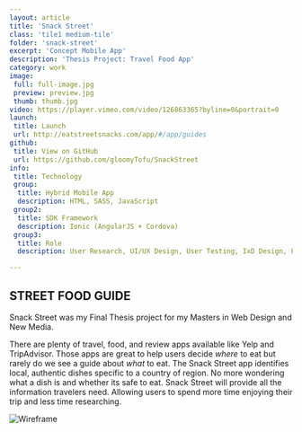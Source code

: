 ```yaml
---
layout: article
title: 'Snack Street'
class: 'tile1 medium-tile'
folder: 'snack-street'
excerpt: 'Concept Mobile App'
description: 'Thesis Project: Travel Food App'
category: work
image:
 full: full-image.jpg
 preview: preview.jpg
 thumb: thumb.jpg
video: https://player.vimeo.com/video/126863365?byline=0&portrait=0
launch: 
 title: Launch
 url: http://eatstreetsnacks.com/app/#/app/guides
github: 
 title: View on GitHub
 url: https://github.com/gloomyTofu/SnackStreet
info:
 title: Technology
 group: 
  title: Hybrid Mobile App
  description: HTML, SASS, JavaScript
 group2: 
  title: SDK Framework
  description: Ionic (AngularJS + Cordova)
 group3: 
  title: Role
  description: User Research, UI/UX Design, User Testing, IxD Design, Front-End Development

---
```


## STREET FOOD GUIDE

Snack Street was my Final Thesis project for my Masters in Web Design and New Media.

There are plenty of travel, food, and review apps available like Yelp and TripAdvisor. Those apps are great to help users decide *where* to eat but rarely do we see a guide about *what* to eat. The Snack Street app identifies local, authentic dishes specific to a country of region. No more wondering what a dish is and whether its safe to eat. Snack Street will provide all the information travelers need. Allowing users to spend more time enjoying their trip and less time researching.

<div class="screenshot-container">
	<img src="/assets/images/work/{{page.folder}}/preview.jpg 1x" srcset="/assets/images/work/{{page.folder}}/preview@2x.jpg 2x" alt="Wireframe" />
</div>
